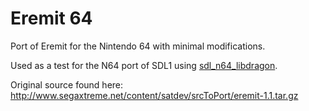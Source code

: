 # Eremit 64

Port of Eremit for the Nintendo 64 with minimal modifications.

Used as a test for the N64 port of SDL1 using [sdl_n64_libdragon](https://github.com/stefanmielke/sdl_n64_libdragon).

Original source found here: http://www.segaxtreme.net/content/satdev/srcToPort/eremit-1.1.tar.gz
